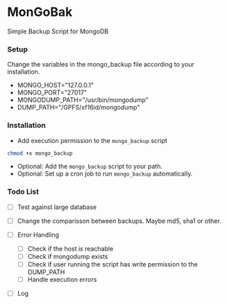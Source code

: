 # MonGoBak


Simple Backup Script for MongoDB

### Setup

Change the variables in the mongo_backup file according to your installation.

 - MONGO_HOST="127.0.0.1"
 - MONGO_PORT="27017"
 - MONGODUMP_PATH="/usr/bin/mongodump"
 - DUMP_PATH="/GPFS/xf16id/mongodump"

### Installation
 - Add execution permission to the `mongo_backup` script
```sh
chmod +x mongo_backup
```

 - Optional: Add the `mongo_backup` script to your path.
 - Optional: Set up a cron job to run `mongo_backup` automatically.

### Todo List
 - [ ]  Test against large database
 - [ ]  Change the comparisson between backups. Maybe md5, sha1 or other.
 - [ ]  Error Handling
    - [ ] Check if the host is reachable
    - [ ] Check if mongodump exists
    - [ ] Check if user running the script has write permission to the DUMP_PATH
    - [ ] Handle execution errors
 - [ ] Log


